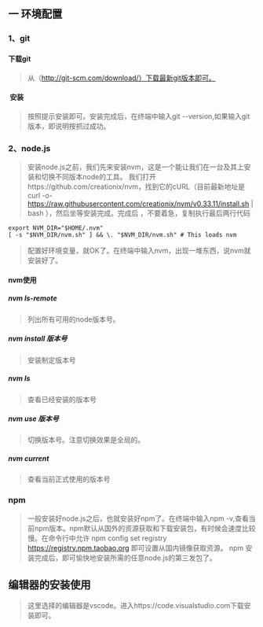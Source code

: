 ## 一 环境配置

### 1、git
#### 下载git
> 从（http://git-scm.com/download/）下载最新git版本即可。
####  安装
>按照提示安装即可。安装完成后，在终端中输入git --version,如果输入git版本，即说明按抓过成功。


### 2、node.js 
>安装node.js之前，我们先来安装nvm，这是一个能让我们在一台及其上安装和切换不同版本node的工具。
>我们打开https://github.com/creationix/nvm，找到它的cURL（目前最新地址是curl -o- https://raw.githubusercontent.com/creationix/nvm/v0.33.11/install.sh | bash ），然后坐等安装完成。完成后 ，不要着急，复制执行最后两行代码

    export NVM_DIR="$HOME/.nvm"
    [ -s "$NVM_DIR/nvm.sh" ] && \. "$NVM_DIR/nvm.sh" # This loads nvm

>配置好环境变量，就OK了。在终端中输入nvm，出现一堆东西，说nvm就安装好了。
#### nvm使用
##### nvm ls-remote 
>列出所有可用的node版本号。
##### nvm install 版本号
>安装制定版本号
##### nvm ls
>查看已经安装的版本号
##### nvm use 版本号
>切换版本号。注意切换效果是全局的。
##### nvm current
>查看当前正式使用的版本号

### npm 
>一般安装好node.js之后，也就安装好npm了。在终端中输入npm -v,查看当前npm版本。npm默认从国外的资源获取和下载安装包，有时候会速度比较慢。在命令行中允许
    npm config set registry https://registry.npm.taobao.org
即可设置从国内镜像获取资源。
>npm 安装完成后，即可愉快地安装所需的任意node.js的第三发包了。


## 编辑器的安装使用
>这里选择的编辑器是vscode。进入https://code.visualstudio.com下载安装即可。






